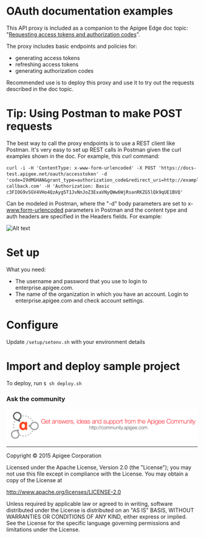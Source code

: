 # OAuth documentation examples

This API proxy is included as a companion to the Apigee Edge doc topic: "[Requesting access tokens and authorization codes](http://apigee.com/docs/api-services/content/asking-tokens)".

The proxy includes basic endpoints and policies for:

* generating access tokens
* refreshing access tokens
* generating authorization codes

Recommended use is to deploy this proxy and use it to try out the requests described in the doc topic. 

# Tip: Using Postman to make POST requests

The best way to call the proxy endpoints is to use a REST client like Postman. It's very easy to set up REST calls in Postman given the curl examples shown in the doc. For example, this curl command:

```
curl -i -H 'ContentType: x-www-form-urlencoded' -X POST 'https://docs-test.apigee.net/oauth/accesstoken' -d 'code=I9dMGHAN&grant_type=authorization_code&redirect_uri=http://example-callback.com' -H 'Authorization: Basic c3FIOG9vSGV4VHo4QzAyg5T1JvNnJoZ3ExaVNyQWw6WjRsanRKZG5lQk9qUE1BVQ' 
```

Can be modeled in Postman, where the "-d" body parameters are set to x-www.form-urlencoded parameters in Postman and the content type and auth headers are specified in the Headers fields. For example:

![Alt text](https://github.com/apigee/api-platform-samples/blob/master/doc-samples/images/postman-oauth.png)

# Set up

What you need:

* The username and password that you use to login to enterprise.apigee.com.
* The name of the organization in which you have an account. Login to 
enterprise.apigee.com and check account settings.

# Configure 

Update `/setup/setenv.sh` with your environment details

# Import and deploy sample project

To deploy, run `$ sh deploy.sh`

### Ask the community

[![alt text](../../images/apigee-community.png "Apigee Community is a great place to ask questions and find answers about developing API proxies. ")](https://community.apigee.com?via=github)

---

Copyright © 2015 Apigee Corporation

Licensed under the Apache License, Version 2.0 (the "License"); you may not use
this file except in compliance with the License. You may obtain a copy
of the License at

http://www.apache.org/licenses/LICENSE-2.0

Unless required by applicable law or agreed to in writing, software
distributed under the License is distributed on an "AS IS" BASIS,
WITHOUT WARRANTIES OR CONDITIONS OF ANY KIND, either express or implied.
See the License for the specific language governing permissions and
limitations under the License.
